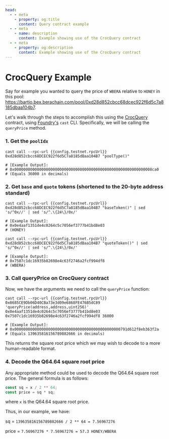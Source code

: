 ```yaml
---
head:
  - - meta
    - property: og:title
      content: Query contract example
  - - meta
    - name: description
      content: Example showing use of the CrocQuery contract
  - - meta
    - property: og:description
      content: Example showing use of the CrocQuery contract
---
```


<script setup>
    import config from '@berachain/config/constants.json';
</script>

# CrocQuery Example

Say for example you wanted to query the price of `WBERA` relative to `HONEY` in this pool: https://bartio.bex.berachain.com/pool/0xd28d852cbcc68dcec922f6d5c7a8185dbaa104b7.

Let's walk through the steps to accomplish this using the [CrocQuery](/developers/query-contracts/query) contract, using [Foundry's](https://book.getfoundry.sh/getting-started/installation) `cast` CLI. Specifically, we will be calling the `queryPrice` method.

### 1. Get the `poolIdx`

```bash-vue
cast call --rpc-url {{config.testnet.rpcUrl}} 0xd28d852cbcc68DCEC922f6d5C7a8185dBaa104B7 "poolType()"

# [Example Output]:
# 0x0000000000000000000000000000000000000000000000000000000000008ca0
# (Equals 36000 in decimals)
```

### 2. Get `base` and `quote` tokens (shortened to the 20-byte address standard)

```bash-vue
cast call --rpc-url {{config.testnet.rpcUrl}} 0xd28d852cbcc68DCEC922f6d5C7a8185dBaa104B7 "baseToken()" | sed 's/^0x//' | sed 's/^.\{24\}/0x/'

# [Example Output]:
# 0x0e4aaf1351de4c0264c5c7056ef3777b41bd8e03
# (HONEY)
```

```bash-vue
cast call --rpc-url {{config.testnet.rpcUrl}} 0xd28d852cbcc68DCEC922f6d5C7a8185dBaa104B7 "quoteToken()" | sed 's/^0x//' | sed 's/^.\{24\}/0x/'

# [Example Output]:
# 0x7507c1dc16935b82698e4c63f2746a2fcf994df8
# (WBERA)
```

### 3. Call queryPrice on CrocQuery contract

Now, we have the arguments we need to call the `queryPrice` function:

```bash-vue
cast call --rpc-url {{config.testnet.rpcUrl}} 0x8685CE9Db06D40CBa73e3d09e6868FE476B5dC89 'queryPrice(address,address,uint256)' 0x0e4aaf1351de4c0264c5c7056ef3777b41bd8e03 0x7507c1dc16935b82698e4c63f2746a2fcf994df8 36000

# [Example Output]:
# 0x00000000000000000000000000000000000000000000000791d612f8eb363f2a
# (Equals 139635816156789882666 in decimals)
```

This returns the square root price which we may wish to decode to a more human-readable format.

### 4. Decode the Q64.64 square root price

Any appropriate method could be used to decode the Q64.64 square root price. The general formula is as follows:

```javascript
const sq = x / 2 ** 64;
const price = sq * sq;
```

where `x` is the Q64.64 square root price.

Thus, in our example, we have:

sq = `139635816156789882666 / 2 ** 64 = 7.56967276`

price = `7.56967276 * 7.56967276 = 57.3 HONEY/WBERA`
